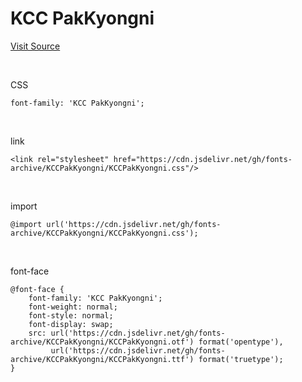 # KCC PakKyongni

[Visit Source](https://gongu.copyright.or.kr/gongu/wrt/wrt/view.do?wrtSn=13209185&menuNo=200023)

&nbsp;

CSS

```
font-family: 'KCC PakKyongni';
```

&nbsp;

link

```
<link rel="stylesheet" href="https://cdn.jsdelivr.net/gh/fonts-archive/KCCPakKyongni/KCCPakKyongni.css"/>
```

&nbsp;

import

```
@import url('https://cdn.jsdelivr.net/gh/fonts-archive/KCCPakKyongni/KCCPakKyongni.css');
```

&nbsp;

font-face

```
@font-face {
    font-family: 'KCC PakKyongni';
    font-weight: normal;
    font-style: normal;
    font-display: swap;
    src: url('https://cdn.jsdelivr.net/gh/fonts-archive/KCCPakKyongni/KCCPakKyongni.otf') format('opentype'),
         url('https://cdn.jsdelivr.net/gh/fonts-archive/KCCPakKyongni/KCCPakKyongni.ttf') format('truetype');
}
```
